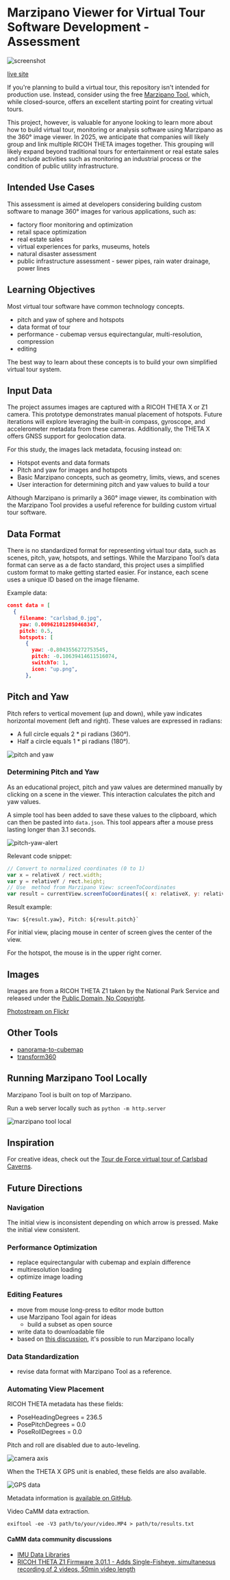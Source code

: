 # Marzipano Viewer for Virtual Tour Software Development - Assessment

![screenshot](readme_assets/screenshot.png)

[live site](https://codetricity.github.io/carlsbad-tour/)

If you're planning to build a virtual tour, this repository isn't intended for production use. Instead, consider using the free [Marzipano Tool](https://www.marzipano.net/tool/), which, while closed-source, offers an excellent starting point for creating virtual tours.

This project, however, is valuable for anyone looking to learn more about how to build virtual tour, monitoring or analysis software using Marzipano as the 360° image viewer. In 2025, we anticipate that companies will likely group and link multiple RICOH THETA images together.  This grouping
will likely expand beyond traditional tours for entertainment or real estate sales and include activities such as monitoring an industrial process or the condition of public utility infrastructure.

## Intended Use Cases

This assessment is aimed at developers considering building custom software to manage 360° images for various applications, such as:

* factory floor monitoring and optimization
* retail space optimization
* real estate sales
* virtual experiences for parks, museums, hotels
* natural disaster assessment
* public infrastructure assessment - sewer pipes, rain water drainage, power lines

## Learning Objectives

Most virtual tour software have common technology concepts.

* pitch and yaw of sphere and hotspots
* data format of tour
* performance - cubemap versus equirectangular, multi-resolution, compression
* editing

The best way to learn about these concepts is to build your
own simplified virtual tour system.

## Input Data

The project assumes images are captured with a RICOH THETA X or Z1 camera. This prototype demonstrates manual placement of hotspots. Future iterations will explore leveraging the built-in compass, gyroscope, and accelerometer metadata from these cameras. Additionally, the THETA X offers GNSS support for geolocation data.

For this study, the images lack metadata, focusing instead on:

* Hotspot events and data formats
* Pitch and yaw for images and hotspots
* Basic Marzipano concepts, such as geometry, limits, views, and scenes
* User interaction for determining pitch and yaw values to build a tour

Although Marzipano is primarily a 360° image viewer, its combination with the Marzipano Tool provides a useful reference for building custom virtual tour software.

## Data Format

There is no standardized format for representing virtual tour data, such as scenes, pitch, yaw, hotspots, and settings. While the Marzipano Tool’s data format can serve as a de facto standard, this project uses a simplified custom format to make getting started easier. For instance, each scene uses a unique ID based on the image filename.

Example data:

```json
const data = [
  {
    filename: "carlsbad_0.jpg",
    yaw: 0.009621012850468347,
    pitch: 0.5,
    hotspots: [
      {
        yaw: -0.8043556272753545,
        pitch: -0.10639414611516074,
        switchTo: 1,
        icon: "up.png",
      },
```

## Pitch and Yaw

Pitch refers to vertical movement (up and down), while yaw indicates horizontal movement (left and right). These values are expressed in radians:

* A full circle equals 2 * pi radians (360°).
* Half a circle equals 1 * pi radians (180°).

![pitch and yaw](readme_assets/pitch-yaw.png)

### Determining Pitch and Yaw

As an educational project, pitch and yaw values are determined manually by clicking on a scene in the viewer. This interaction calculates the pitch and yaw values.

A simple tool has been added to save these values to the clipboard, which can then be pasted into `data.json`. This tool appears after a mouse press lasting longer than 3.1 seconds.

![pitch-yaw-alert](readme_assets/pitch-yaw-alert.png)

Relevant code snippet:

```javascript
// Convert to normalized coordinates (0 to 1)
var x = relativeX / rect.width;
var y = relativeY / rect.height;
// Use  method from Marzipano View: screenToCoordinates
var result = currentView.screenToCoordinates({ x: relativeX, y: relativeY });
```

Result example:

```text
Yaw: ${result.yaw}, Pitch: ${result.pitch}`
```

For initial view, placing mouse in center of screen gives the center
of the view.

For the hotspot, the mouse is in the upper right corner.

## Images

Images are from a RICOH THETA Z1 taken by the National Park
Service and released under the [Public Domain, No Copyright](https://creativecommons.org/publicdomain/mark/1.0/).

[Photostream on Flickr](https://www.flickr.com/photos/193079646@N03/with/52283079899)

## Other Tools

* [panorama-to-cubemap](https://github.com/jaxry/panorama-to-cubemap)
* [transform360](https://github.com/facebook/transform360)

## Running Marzipano Tool Locally

Marzipano Tool is built on top of Marzipano.

Run a web server locally such as `python -m http.server`

![marzipano tool local](readme_assets/marzipano-tool-local.png)

## Inspiration

For creative ideas, check out the [Tour de Force virtual tour of Carlsbad Caverns](https://www.tourdeforce360.com/carlsbad/).

## Future Directions

### Navigation

The initial view is inconsistent depending on which arrow is pressed.  Make the initial view consistent.

### Performance Optimization

* replace equirectangular with cubemap and explain difference
* multiresolution loading
* optimize image loading

### Editing Features

* move from mouse long-press to editor mode button
* use Marzipano Tool again for ideas
  * build a subset as open source
* write data to downloadable file
* based on [this discussion](https://groups.google.com/g/marzipano/c/6EF6Q_37aMo/m/DYVM-r1PAQAJ), it's possible to run Marzipano locally

### Data Standardization

* revise data format with Marzipano Tool as a reference.

### Automating View Placement

RICOH THETA metadata has these fields:

* PoseHeadingDegrees = 236.5
* PosePitchDegrees = 0.0
* PoseRollDegrees = 0.0

Pitch and roll are disabled due to auto-leveling.

![camera axis](readme_assets/camera-axis.png)

When the THETA X GPS unit is enabled, these fields
are also available.

![GPS data](readme_assets/gps.png)

Metadata information is [available on GitHub](https://github.com/ricohapi/theta-api-specs/blob/main/theta-metadata/README.md).

Video CaMM data extraction.

`exiftool -ee -V3 path/to/your/video.MP4 > path/to/results.txt`

#### CaMM data community discussions

* [IMU Data Libraries](https://github.com/ricohapi/theta-api-specs/blob/main/theta-metadata/README.md)
* [RICOH THETA Z1 Firmware 3.01.1 - Adds Single-Fisheye, simultaneous recording of 2 videos, 50min video length](https://community.theta360.guide/t/ricoh-theta-z1-firmware-3-01-1-adds-single-fisheye-simultaneous-recording-of-2-videos-50min-video-length/9095?u=craig)
